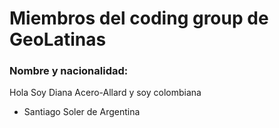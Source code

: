 # Miembros del coding group de GeoLatinas

### Nombre y nacionalidad:

Hola Soy Diana Acero-Allard y soy colombiana
- Santiago Soler de Argentina